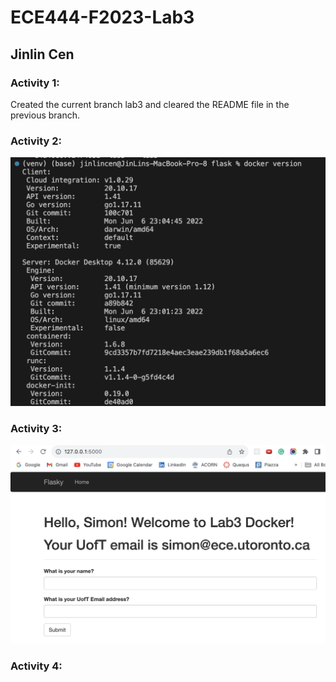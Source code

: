 # ECE444-F2023-Lab3
## Jinlin Cen

### Activity 1:
Created the current branch lab3 and cleared the README file in the previous branch.
### Activity 2:
![Screenshot 1](screenshots/sc1.png)

### Activity 3:
![Screenshot 2](screenshots/sc2.png)

### Activity 4:
<!-- ![Screenshot 3](screenshots/sc3.png) -->
